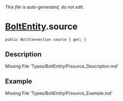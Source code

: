 *This file is auto-generated, do not edit.*

# [BoltEntity](Types/BoltEntity.md).source
`public BoltConnection source { get; }`
## Description
Missing File 'Types/BoltEntity/P/source_Description.md'
## Example
Missing File 'Types/BoltEntity/P/source_Example.md'

